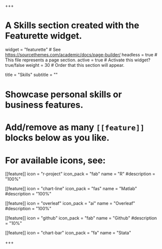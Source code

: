 +++
# A Skills section created with the Featurette widget.
widget = "featurette"  # See https://sourcethemes.com/academic/docs/page-builder/
headless = true  # This file represents a page section.
active = true  # Activate this widget? true/false
weight = 30  # Order that this section will appear.

title = "Skills"
subtitle = ""

# Showcase personal skills or business features.
# 
# Add/remove as many `[[feature]]` blocks below as you like.
# 
# For available icons, see:	

[[feature]]
  icon = "r-project"
  icon_pack = "fab"
  name = "R"
  #description = "100%"
  
[[feature]]
  icon = "chart-line"
  icon_pack = "fas"
  name = "Matlab"
  #description = "100%"  
  
  [[feature]]
  icon = "overleaf"
  icon_pack = "ai"
  name = "Overleaf"
  #description = "100%"  
  
[[feature]]
  icon = "github"
  icon_pack = "fab"
  name = "Github"
  #description = "10%"

  
[[feature]]
  icon = "chart-bar"
  icon_pack = "fa"
  name = "Stata"

+++
